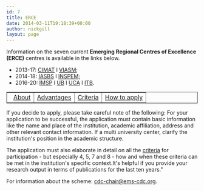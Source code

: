 ```yaml
---
id: 7
title: ERCE
date: 2014-03-11T19:18:39+00:00
author: nickgill
layout: page
---
```

Information on the seven current <b>Emerging Regional Centres of Excellence (ERCE)</b> centres is available in the links below. 

 * 2013-17: <a href = "erce_cimat">CIMAT</a> I <a href = "erce_viasm">VIASM</a>;
 * 2014-18: <a href = "erce_iasbs">IASBS</a> I <a href = "erce_inspem">INSPEM</a>;
 * 2016-20: <a href = "erce_imsp">IMSP</a> I <a href = "erce_ub">UB</a>  I <a href = "erce_uca">UCA</a> I <a href = "erce_itb">ITB</a>.

<p>
<table width="100%" border="1">
  <tr>
    <td align="center"> 
<a href = "erce">About</a> </td><td align="center"> 
<a href = "erce-advantages">Advantages</a> </td><td align="center">
<a href = "erce-criteria">Criteria</a> </td><td align="center">  
<a href = "erce-apply">How to apply</a></td></tr></table>
</p>

If you decide to apply, please take careful note of the following: For your application to be successful, the application must contain basic information like the name and place of the institution, academic affiliation, address and other relevant contact information. If a multi university center, clarify the institution's position in the academic structure.

The application must also elaborate in detail on all the <a href = "erce-criteria">criteria</a> for participation - but especially 4, 5, 7 and 8 - how and when these criteria can be met in the institution's specific context.It's helpful if you provide your research output in terms of publications for the last ten years."

For information about the scheme: <a href = "mailto:cdc-chair@ems-cdc.org">cdc-chair@ems-cdc.org</a>.


